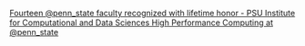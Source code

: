 [Fourteen @penn_state faculty recognized with lifetime honor - PSU Institute for Computational and Data Sciences   High Performance Computing at @penn_state](https://qi.tc/qi/119074)